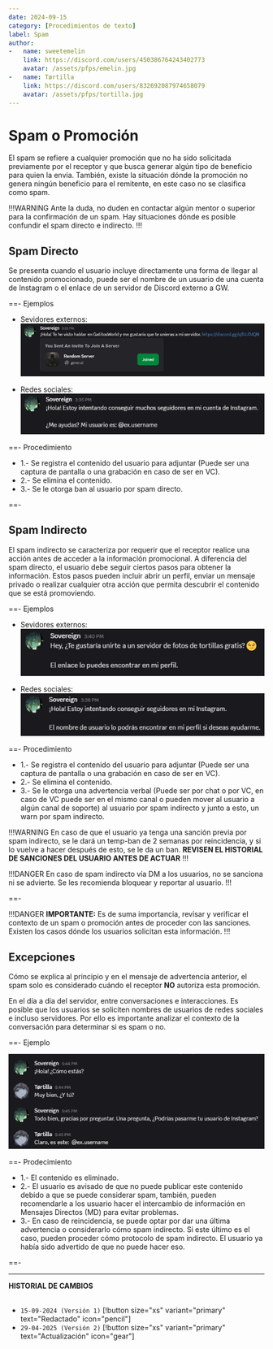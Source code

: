 ```yaml
---
date: 2024-09-15
category: [Procedimientos de texto]
label: Spam
author:
-   name: sweetemelin
    link: https://discord.com/users/450386764243402773
    avatar: /assets/pfps/emelin.jpg
-   name: Tørtilla
    link: https://discord.com/users/832692087974658079
    avatar: /assets/pfps/tortilla.jpg
---
```


# Spam o Promoción 

El spam se refiere a cualquier promoción que no ha sido solicitada previamente por el receptor y que busca generar algún tipo de beneficio para quien la envía. También, existe la situación dónde la promoción no genera ningún beneficio para el remitente, en este caso no se clasifica como spam.

!!!WARNING
Ante la duda, no duden en contactar algún mentor o superior para la confirmación de un spam. Hay situaciones dónde es posible confundir el spam directo e indirecto.
!!!

## Spam Directo
Se presenta cuando el usuario incluye directamente una forma de llegar al contenido promocionado, puede ser el nombre de un usuario de una cuenta de Instagram o el enlace de un servidor de Discord externo a GW. 

==- Ejemplos

- Sevidores externos:
![](/assets/examples/spam/spam_ex_1.png)

- Redes sociales:
![](/assets/examples/spam/spam_ex_2.png)

==- Procedimiento

- 1.- Se registra el contenido del usuario para adjuntar (Puede ser una captura de pantalla o una grabación en caso de ser en VC).
- 2.- Se elimina el contenido.
- 3.- Se le otorga ban al usuario por spam directo.

==-

## Spam Indirecto

El spam indirecto se caracteriza por requerir que el receptor realice una acción antes de acceder a la información promocional. A diferencia del spam directo, el usuario debe seguir ciertos pasos para obtener la información. Estos pasos pueden incluir abrir un perfil, enviar un mensaje privado o realizar cualquier otra acción que permita descubrir el contenido que se está promoviendo.

==- Ejemplos

- Sevidores externos:
![](/assets/examples/spam/spam_ex_4.png)

- Redes sociales:
![](/assets/examples/spam/spam_ex_3.png)

==- Procedimiento
- 1.- Se registra el contenido del usuario para adjuntar (Puede ser una captura de pantalla o una grabación en caso de ser en VC).
- 2.- Se elimina el contenido.
- 3.- Se le otorga una advertencia verbal (Puede ser por chat o por VC, en caso de VC puede ser en el mismo canal o pueden mover al usuario a algún canal de soporte) al usuario por spam indirecto y junto a esto, un warn por spam indirecto.

!!!WARNING
En caso de que el usuario ya tenga una sanción previa por spam indirecto, se le dará un temp-ban de 2 semanas por reincidencia, y si lo vuelve a hacer después de esto, se le da un ban. **REVISEN EL HISTORIAL DE SANCIONES DEL USUARIO ANTES DE ACTUAR**
!!!

!!!DANGER
En caso de spam indirecto vía DM a los usuarios, no se sanciona ni se advierte. Se les recomienda bloquear y reportar al usuario.
!!!

==-

!!!DANGER
**IMPORTANTE:** Es de suma importancia, revisar y verificar el contexto de un spam o promoción antes de proceder con las sanciones. Existen los casos dónde los usuarios solicitan esta información.
!!!

## Excepciones

Cómo se explica al principio y en el mensaje de advertencia anterior, el spam solo es considerado cuándo el receptor **NO** autoriza esta promoción.

En el día a día del servidor, entre conversaciones e interacciones. Es posible que los usuarios se soliciten nombres de usuarios de redes sociales e incluso servidores. Por ello es importante analizar el contexto de la conversación para determinar si es spam o no.

==- Ejemplo

![Sovereign le ha solicitado el nombre de usuario de Instagram a Tørtilla, este último lo ha enviado en el chat General frente a todos.](/assets/examples/spam/spam_ex_5.png)

==- Prodecimiento

- 1.- El contenido es eliminado.
- 2.- El usuario es avisado de que no puede publicar este contenido debido a que se puede considerar spam, también, pueden recomendarle a los usuario hacer el intercambio de información en Mensajes Directos (MD) para evitar problemas.
- 3.- En caso de reincidencia, se puede optar por dar una última advertencia o considerarlo cómo spam indirecto. Si este último es el caso, pueden proceder cómo protocolo de spam indirecto. El usuario ya había sido advertido de que no puede hacer eso. 

==-

** **
**HISTORIAL DE CAMBIOS**<br><br>
- `15-09-2024 (Versión 1)` [!button size="xs" variant="primary" text="Redactado" icon="pencil"]
- `29-04-2025 (Versión 2)` [!button size="xs" variant="primary" text="Actualización" icon="gear"]
